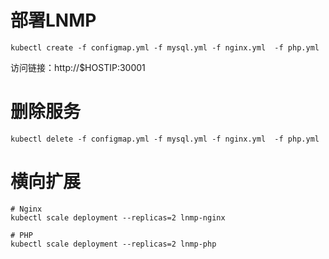 # 部署LNMP
```shell
kubectl create -f configmap.yml -f mysql.yml -f nginx.yml  -f php.yml
```
访问链接：http://$HOSTIP:30001

# 删除服务
```shell
kubectl delete -f configmap.yml -f mysql.yml -f nginx.yml  -f php.yml
```

# 横向扩展
```shell
# Nginx
kubectl scale deployment --replicas=2 lnmp-nginx

# PHP
kubectl scale deployment --replicas=2 lnmp-php
```